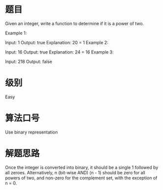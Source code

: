 # 题目
Given an integer, write a function to determine if it is a power of two.

Example 1:

Input: 1
Output: true 
Explanation: 20 = 1
Example 2:

Input: 16
Output: true
Explanation: 24 = 16
Example 3:

Input: 218
Output: false

# 级别 
Easy

# 算法口号
Use binary representation

# 解题思路
Once the integer is converted into binary, it should be a single 1 followed by all zeroes.
Alternatively, n (bit-wise AND) (n - 1) should be zero for all powers of two, and non-zero for the complement set, with the exception of n = 0.
